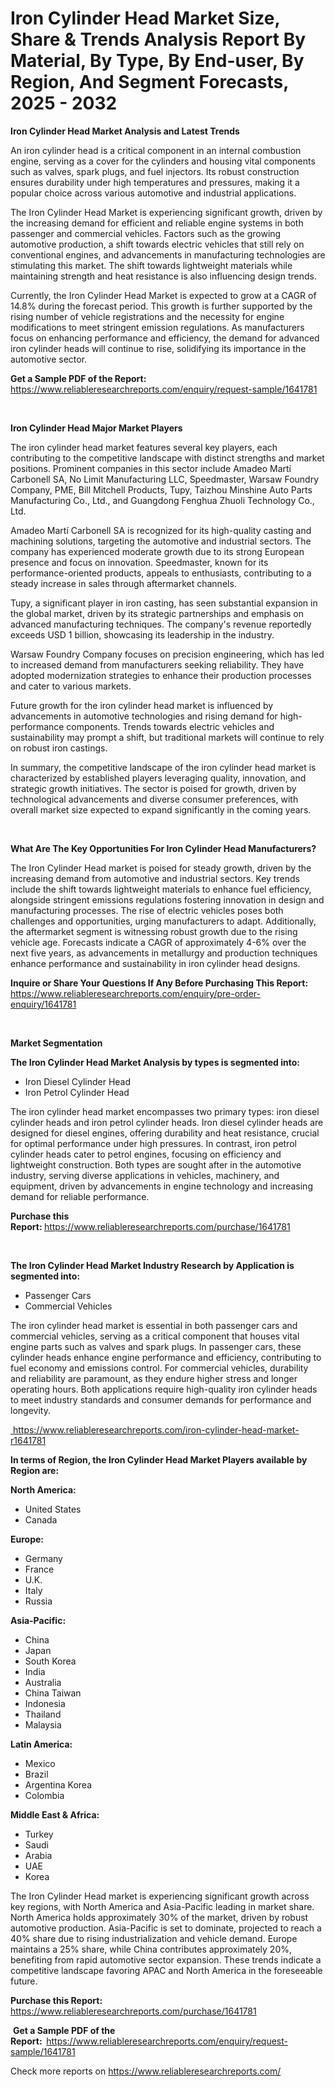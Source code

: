 <p><h1>Iron Cylinder Head Market Size, Share & Trends Analysis Report By Material, By Type, By End-user, By Region, And Segment Forecasts, 2025 - 2032</h1></p><p><strong>Iron Cylinder Head Market Analysis and Latest Trends</strong></p>
<p><p>An iron cylinder head is a critical component in an internal combustion engine, serving as a cover for the cylinders and housing vital components such as valves, spark plugs, and fuel injectors. Its robust construction ensures durability under high temperatures and pressures, making it a popular choice across various automotive and industrial applications.</p><p>The Iron Cylinder Head Market is experiencing significant growth, driven by the increasing demand for efficient and reliable engine systems in both passenger and commercial vehicles. Factors such as the growing automotive production, a shift towards electric vehicles that still rely on conventional engines, and advancements in manufacturing technologies are stimulating this market. The shift towards lightweight materials while maintaining strength and heat resistance is also influencing design trends.</p><p>Currently, the Iron Cylinder Head Market is expected to grow at a CAGR of 14.8% during the forecast period. This growth is further supported by the rising number of vehicle registrations and the necessity for engine modifications to meet stringent emission regulations. As manufacturers focus on enhancing performance and efficiency, the demand for advanced iron cylinder heads will continue to rise, solidifying its importance in the automotive sector.</p></p>
<p><strong>Get a Sample PDF of the Report:&nbsp;</strong> <a href="https://www.reliableresearchreports.com/enquiry/request-sample/1641781?utm_campaign=2263&utm_medium=2&utm_source=Github&utm_content=ia&utm_term=22022025&utm_id=iron-cylinder-head">https://www.reliableresearchreports.com/enquiry/request-sample/1641781</a></p>
<p>&nbsp;</p>
<p><strong>Iron Cylinder Head Major Market Players</strong></p>
<p><p>The iron cylinder head market features several key players, each contributing to the competitive landscape with distinct strengths and market positions. Prominent companies in this sector include Amadeo Martí Carbonell SA, No Limit Manufacturing LLC, Speedmaster, Warsaw Foundry Company, PME, Bill Mitchell Products, Tupy, Taizhou Minshine Auto Parts Manufacturing Co., Ltd., and Guangdong Fenghua Zhuoli Technology Co., Ltd.</p><p>Amadeo Martí Carbonell SA is recognized for its high-quality casting and machining solutions, targeting the automotive and industrial sectors. The company has experienced moderate growth due to its strong European presence and focus on innovation. Speedmaster, known for its performance-oriented products, appeals to enthusiasts, contributing to a steady increase in sales through aftermarket channels.</p><p>Tupy, a significant player in iron casting, has seen substantial expansion in the global market, driven by its strategic partnerships and emphasis on advanced manufacturing techniques. The company's revenue reportedly exceeds USD 1 billion, showcasing its leadership in the industry.</p><p>Warsaw Foundry Company focuses on precision engineering, which has led to increased demand from manufacturers seeking reliability. They have adopted modernization strategies to enhance their production processes and cater to various markets.</p><p>Future growth for the iron cylinder head market is influenced by advancements in automotive technologies and rising demand for high-performance components. Trends towards electric vehicles and sustainability may prompt a shift, but traditional markets will continue to rely on robust iron castings.</p><p>In summary, the competitive landscape of the iron cylinder head market is characterized by established players leveraging quality, innovation, and strategic growth initiatives. The sector is poised for growth, driven by technological advancements and diverse consumer preferences, with overall market size expected to expand significantly in the coming years.</p></p>
<p>&nbsp;</p>
<p><strong>What Are The Key Opportunities For Iron Cylinder Head Manufacturers?</strong></p>
<p><p>The Iron Cylinder Head market is poised for steady growth, driven by the increasing demand from automotive and industrial sectors. Key trends include the shift towards lightweight materials to enhance fuel efficiency, alongside stringent emissions regulations fostering innovation in design and manufacturing processes. The rise of electric vehicles poses both challenges and opportunities, urging manufacturers to adapt. Additionally, the aftermarket segment is witnessing robust growth due to the rising vehicle age. Forecasts indicate a CAGR of approximately 4-6% over the next five years, as advancements in metallurgy and production techniques enhance performance and sustainability in iron cylinder head designs.</p></p>
<p><strong>Inquire or Share Your Questions If Any Before Purchasing This Report:</strong> <a href="https://www.reliableresearchreports.com/enquiry/pre-order-enquiry/1641781?utm_campaign=2263&utm_medium=2&utm_source=Github&utm_content=ia&utm_term=22022025&utm_id=iron-cylinder-head">https://www.reliableresearchreports.com/enquiry/pre-order-enquiry/1641781</a></p>
<p>&nbsp;</p>
<p><strong>Market Segmentation</strong></p>
<p><strong>The Iron Cylinder Head Market Analysis by types is segmented into:</strong></p>
<p><ul><li>Iron Diesel Cylinder Head</li><li>Iron Petrol Cylinder Head</li></ul></p>
<p><p>The iron cylinder head market encompasses two primary types: iron diesel cylinder heads and iron petrol cylinder heads. Iron diesel cylinder heads are designed for diesel engines, offering durability and heat resistance, crucial for optimal performance under high pressures. In contrast, iron petrol cylinder heads cater to petrol engines, focusing on efficiency and lightweight construction. Both types are sought after in the automotive industry, serving diverse applications in vehicles, machinery, and equipment, driven by advancements in engine technology and increasing demand for reliable performance.</p></p>
<p><strong>Purchase this Report:&nbsp;</strong><a href="https://www.reliableresearchreports.com/purchase/1641781?utm_campaign=2263&utm_medium=2&utm_source=Github&utm_content=ia&utm_term=22022025&utm_id=iron-cylinder-head">https://www.reliableresearchreports.com/purchase/1641781</a></p>
<p>&nbsp;</p>
<p><strong>The Iron Cylinder Head Market Industry Research by Application is segmented into:</strong></p>
<p><ul><li>Passenger Cars</li><li>Commercial Vehicles</li></ul></p>
<p><p>The iron cylinder head market is essential in both passenger cars and commercial vehicles, serving as a critical component that houses vital engine parts such as valves and spark plugs. In passenger cars, these cylinder heads enhance engine performance and efficiency, contributing to fuel economy and emissions control. For commercial vehicles, durability and reliability are paramount, as they endure higher stress and longer operating hours. Both applications require high-quality iron cylinder heads to meet industry standards and consumer demands for performance and longevity.</p></p>
<p><a href="https://www.reliableresearchreports.com/iron-cylinder-head-market-r1641781?utm_campaign=2263&utm_medium=2&utm_source=Github&utm_content=ia&utm_term=22022025&utm_id=iron-cylinder-head">&nbsp;https://www.reliableresearchreports.com/iron-cylinder-head-market-r1641781</a></p>
<p><strong>In terms of Region, the Iron Cylinder Head Market Players available by Region are:</strong></p>
<p>
    <p> <strong> North America: </strong>
        <ul>
            <li>United States</li>
            <li>Canada</li>
        </ul>
        </p> 
    <p> <strong> Europe: </strong>
        <ul>
            <li>Germany</li>
            <li>France</li>
            <li>U.K.</li>
            <li>Italy</li>
            <li>Russia</li>
        </ul>
        </p> 
    <p> <strong> Asia-Pacific: </strong>
        <ul>
            <li>China</li>
            <li>Japan</li>
            <li>South Korea</li>
            <li>India</li>
            <li>Australia</li>
            <li>China Taiwan</li>
            <li>Indonesia</li>
            <li>Thailand</li>
            <li>Malaysia</li>
        </ul>
        </p> 
    <p> <strong> Latin America: </strong>
        <ul>
            <li>Mexico</li>
            <li>Brazil</li>
            <li>Argentina Korea</li>
            <li>Colombia</li>
        </ul>
        </p> 
    <p> <strong> Middle East & Africa: </strong>
        <ul>
            <li>Turkey</li>
            <li>Saudi</li>
            <li>Arabia</li>
            <li>UAE</li>
            <li>Korea</li>
        </ul>
    </p>
    </p>
<p><p>The Iron Cylinder Head market is experiencing significant growth across key regions, with North America and Asia-Pacific leading in market share. North America holds approximately 30% of the market, driven by robust automotive production. Asia-Pacific is set to dominate, projected to reach a 40% share due to rising industrialization and vehicle demand. Europe maintains a 25% share, while China contributes approximately 20%, benefiting from rapid automotive sector expansion. These trends indicate a competitive landscape favoring APAC and North America in the foreseeable future.</p></p>
<p><strong>Purchase this Report: </strong><a href="https://www.reliableresearchreports.com/purchase/1641781?utm_campaign=2263&utm_medium=2&utm_source=Github&utm_content=ia&utm_term=22022025&utm_id=iron-cylinder-head">https://www.reliableresearchreports.com/purchase/1641781</a></p>
<p>&nbsp;<strong>Get a Sample PDF of the Report:&nbsp;&nbsp;</strong><a href="https://www.reliableresearchreports.com/enquiry/request-sample/1641781?utm_campaign=2263&utm_medium=2&utm_source=Github&utm_content=ia&utm_term=22022025&utm_id=iron-cylinder-head">https://www.reliableresearchreports.com/enquiry/request-sample/1641781</a></p>
<p><strong></strong></p>
<p>Check more reports on <a href="https://www.reliableresearchreports.com/?utm_campaign=2263&utm_medium=2&utm_source=Github&utm_content=ia&utm_term=22022025&utm_id=iron-cylinder-head">https://www.reliableresearchreports.com/</a></p>